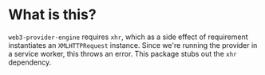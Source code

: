# What is this?

`web3-provider-engine` requires `xhr`, which as a side effect of requirement instantiates an `XMLHTTPRequest` instance. Since we're running the provider in a service worker, this throws an error. This package stubs out the `xhr` dependency. 
